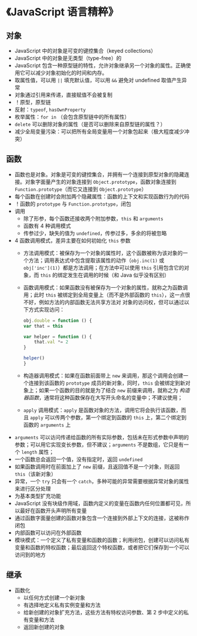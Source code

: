 # 《JavaScript 语言精粹》

## 对象
+ JavaScript 中的对象是可变的键控集合（keyed collections）
+ JavaScript 中的对象是无类型（type-free）的
+ JavaScript 包含一种原型链的特性，允许对象继承另一个对象的属性。正确使用它可以减少对象初始化的时间和内存。
+ 取属性值，可以用 `||` 填充默认值，可以用 `&&` 避免对 undefined 取值产生异常
+ 对象通过引用来传递，直接赋值不会被复制
+ ！原型，原型链
+ 反射：`typeof`, `hasOwnProperty`
+ 枚举属性：`for in` （会包含原型链中的所有属性）
+ `delete` 可以删除对象的属性（是否可以删除来自原型链的属性？）
+ 减少全局变量污染：可以把所有全局变量用一个对象包起来（极大程度减少冲突）

## 函数
+ 函数也是对象。对象是可变的键控集合，并拥有一个连接到原型对象的隐藏连接。对象字面量产生的对象连接到 `Object.prototype`，函数对象连接到 `Function.prototype`（而它又连接到 `Object.prototype`）
+ 每个函数在创建时会附加两个隐藏属性：函数的上下文和实现函数行为的代码
+ ！函数的 `prototype` 与 `Function.prototype`，闭包
+ 调用
  + 除了形参，每个函数还接收两个附加参数，`this` 和 `arguments`
  + 函数有 4 种调用模式
  + 传参过少，缺失的值为 `undefined`，传参过多，多余的将被忽略
+ 4 函数调用模式，差异主要在如何初始化 `this` 参数
  + 方法调用模式：被保存为一个对象的属性时，这个函数被称为该对象的一个方法；调用表达式中包含提取该属性的动作（`obj.inc(1)` 或 `obj['inc'](1)`）都是方法调用；在方法中可以使用 `this` 引用包含它的对象，而 `this` 的绑定发生在调用的时候（和 Java 似乎没有区别）
  + 函数调用模式：如果函数没有被保存为一个对象的属性，就称之为函数调用；此时 `this` 被绑定到全局变量上（而不是外部函数的 `this`），这一点很不好，例如方法的内部函数无法共享方法对 对象的访问权，但可以通过以下方式实现访问：

    ~~~ javascript
    obj.double = function () {
    var that = this

    var helper = function () {
        that.val *= 2
    }

    helper()
    }
    ~~~

  + 构造器调用模式：如果在函数前面带上 `new` 来调用，那这个调用会创建一个连接到该函数的 `prototype` 成员的新对象，同时，`this` 会被绑定到新对象上；如果一个函数的目的就是为了结合 `new` 前缀来调用，就称之为 _构造器函数_，通常将这种函数保存在大写开头命名的变量中；不建议使用；
  + `apply` 调用模式：`apply` 是函数对象的方法，调用它将会执行该函数，而且 `apply` 可以传两个参数，第一个绑定到函数的 `this` 上，第二个绑定到函数的 `arguments` 上
+ `arguments` 可以访问传递给函数的所有实际参数，包括未在形式参数中声明的参数；可以用它实现变长参数，但不建议；`arguments` 不是数组，它只是有一个 `length` 属性；
+ 一个函数总会返回一个值，没有指定时，返回 `undefined`
+ 如果函数调用时在前面加上了 `new` 前缀，且返回值不是一个对象，则返回 `this`（该新对象）
+ 异常，一个 `try` 只会有一个 `catch`，多种可能的异常需要根据异常对象的属性来进行区分处理
+ 为基本类型扩充功能
+ JavaScript 没有块级作用域，函数内定义的变量在函数内任何位置都可见，所以最好在函数开头声明所有变量
+ 通过函数字面量创建的函数对象包含一个连接到外部上下文的连接，这被称作闭包
+ 内部函数可以访问在外部函数
+ 模块模式：一个定义了私有变量和函数的函数；利用闭包，创建可以访问私有变量和函数的特权函数；最后返回这个特权函数，或者把它们保存到一个可以访问到的地方

## 继承
+ 函数化
  + 以任何方式创建一个新对象
  + 有选择地定义私有实例变量和方法
  + 给新创建的对象扩充方法，这些方法有特权访问参数、第 2 步中定义的私有变量和方法
  + 返回新创建的对象

